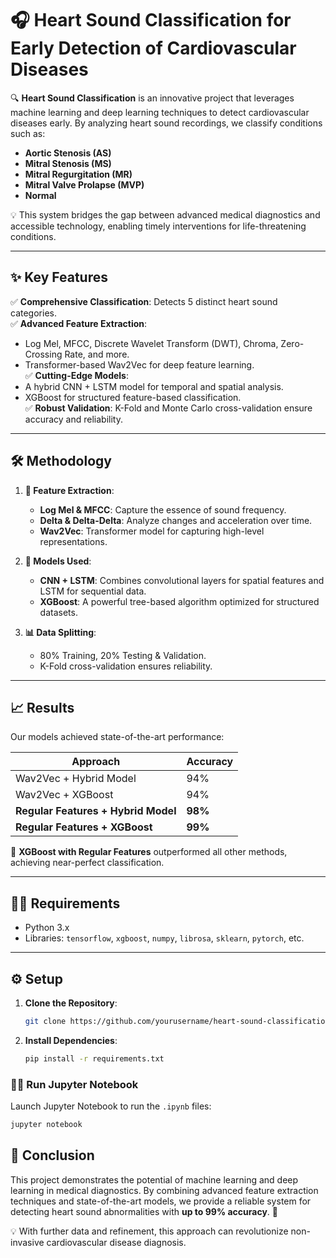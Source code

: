# 🎧 Heart Sound Classification for Early Detection of Cardiovascular Diseases

🔍 **Heart Sound Classification** is an innovative project that leverages machine learning and deep learning techniques to detect cardiovascular diseases early. By analyzing heart sound recordings, we classify conditions such as:
- **Aortic Stenosis (AS)**
- **Mitral Stenosis (MS)**
- **Mitral Regurgitation (MR)**
- **Mitral Valve Prolapse (MVP)**
- **Normal**

💡 This system bridges the gap between advanced medical diagnostics and accessible technology, enabling timely interventions for life-threatening conditions.

---

## ✨ Key Features

✅ **Comprehensive Classification**: Detects 5 distinct heart sound categories.  
✅ **Advanced Feature Extraction**:
   - Log Mel, MFCC, Discrete Wavelet Transform (DWT), Chroma, Zero-Crossing Rate, and more.
   - Transformer-based Wav2Vec for deep feature learning.  
✅ **Cutting-Edge Models**:
   - A hybrid CNN + LSTM model for temporal and spatial analysis.
   - XGBoost for structured feature-based classification.  
✅ **Robust Validation**: K-Fold and Monte Carlo cross-validation ensure accuracy and reliability.

---

## 🛠️ Methodology

1. **🎼 Feature Extraction**:
   - **Log Mel & MFCC**: Capture the essence of sound frequency.
   - **Delta & Delta-Delta**: Analyze changes and acceleration over time.
   - **Wav2Vec**: Transformer model for capturing high-level representations.

2. **🤖 Models Used**:
   - **CNN + LSTM**: Combines convolutional layers for spatial features and LSTM for sequential data.
   - **XGBoost**: A powerful tree-based algorithm optimized for structured datasets.

3. **📊 Data Splitting**:
   - 80% Training, 20% Testing & Validation.
   - K-Fold cross-validation ensures reliability.

---

## 📈 Results

Our models achieved state-of-the-art performance:  

| Approach                          | Accuracy |
|-----------------------------------|----------|
| Wav2Vec + Hybrid Model            | 94%      |
| Wav2Vec + XGBoost                 | 94%      |
| **Regular Features + Hybrid Model** | **98%**  |
| **Regular Features + XGBoost**    | **99%**  |

🚀 **XGBoost with Regular Features** outperformed all other methods, achieving near-perfect classification.  

---

## 🧑‍💻 Requirements

- Python 3.x  
- Libraries: `tensorflow`, `xgboost`, `numpy`, `librosa`, `sklearn`, `pytorch`, etc.

---

## ⚙️ Setup

1. **Clone the Repository**:
   ```bash
   git clone https://github.com/yourusername/heart-sound-classification.git
2. **Install Dependencies**:
   ```bash
   pip install -r requirements.txt
### 🏃‍♂️ Run Jupyter Notebook

Launch Jupyter Notebook to run the `.ipynb` files:

```bash
jupyter notebook
```
## 🎯 Conclusion

This project demonstrates the potential of machine learning and deep learning in medical diagnostics. By combining advanced feature extraction techniques and state-of-the-art models, we provide a reliable system for detecting heart sound abnormalities with **up to 99% accuracy**. 🌟

💡 With further data and refinement, this approach can revolutionize non-invasive cardiovascular disease diagnosis.
